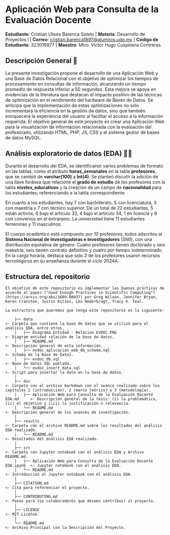 # Aplicación Web para Consulta de la Evaluación Docente

**Estudiante**: Cristian Ulises Barenca Sotelo  | **Materia**: Desarrollo de Proyectos l | **Correo**: cristian.barenca1897@alumnos.udg.mx | **Código de Estudiante**: 323018977 | **Maestro**: Mtro. Victor Hugo Cuspinera Contreras.

## Descripción General 🚩

La presente investigación propone el desarrollo de una Aplicación Web y una Base de Datos Relacional con el objetivo de optimizar los tiempos de procesamiento en consultas de información, alcanzando un tiempo promedio de respuesta inferior a 50 segundos. Esta mejora se apoya en evidencias de la literatura que destacan el impacto positivo de las técnicas de optimización en el rendimiento del hardware de Bases de Datos. Se anticipa que la implementación de estas optimizaciones no solo incrementará la eficiencia en la gestión de datos, sino que también enriquecerá la experiencia del usuario al facilitar el acceso a la información requerida. El objetivo general de este proyecto es crear una Aplicación Web para la visualización de información relacionada con la evaluación del profesorado, utilizando HTML, PHP, JS, CSS y el sistema gestor de bases de datos MySQL.

## Análisis exploratorio de datos (EDA) 🥽🥼

Durante el desarrollo del EDA, se identificaron varios problemas de formato en las tablas, como el atributo **horas_semanales** en la tabla **profesores**, que se cambió de **varchar(100)** a **Int(4)**. Se planteó discutir la adición de una llave foránea que relacione el **grado de estudio** de los profesores con la tabla **niveles_educativos** y la creación de un campo de **nacionalidad** para los estudiantes, referenciando a la tabla correspondiente.

En cuanto a los estudiantes, hay 7 con bachillerato, 5 con licenciatura, 3 con maestría y 7 con técnico superior. De un total de 22 estudiantes, 5 están activos, 6 bajo el artículo 33, 4 bajo el artículo 34, 1 en licencia y 6 con convenios en el extranjero. La universidad tiene 11 estudiantes femeninas y 11 masculinos.

El cuerpo académico está compuesto por 10 profesores, todos adscritos al **Sistema Nacional de Investigadoras e Investigadores** (SNII), con una distribución equitativa de género. Cuatro profesores tienen doctorado y seis maestría; seis tienen contrato definitivo y cuatro por tiempo indeterminado. En la carga horaria, destaca que solo 3 de los profesores usaron recursos tecnológicos en su enseñanza durante el ciclo 2024A.

## Estructura deL repositorio

```
El objetivo de este repositorio es implementar las buenas prácticas de acuerdo al paper ["Good Enough Practices in Scientific Computing"](https://arxiv.org/abs/1609.00037) por Greg Wilson, Jennifer Bryan, Karen Cranston, Justin Kitzes, Lex Nederbragt, Tracy K. Teal.

La estructura que queremos que tenga este repositorio es la siguiente:

    ├── data                                                                 <- Carpeta que contiene la base de datos que se utilizó para el análisis EDA, entre otros. .
    │   ├── Diagrama Entidad - Relacion EVDOC.PNG                            <- Diagram entidad relación de la base de datos.
    │   ├── README.md                                                        <- Descripción general de esta información.
    │   ├── evdoc_aplicacion_web_db_schema.sql                               <- Schema de la Base de Datos.
    │   ├── evdoc_db.sql                                                     <- Base de datos SQL poblada.
    │   └── evdoc_insert_data.sql                                            <- Script para insertar la data en la base de datos.
    │
    ├── doc                                                                  <- Carpeta con el archivo markdown con el avance realizado sobre los capítulos 1 (introducción), 2 (marco teórico) y 3 (metodología).
    |   ├── Aplicación Web para Consulta de la Evaluación Docente EDA.md     <- Descripción general de la tesis: (i) la problemática, (ii) el objetivo y (iii) la justificación o relevancia.
    |   └── README.md                                                        <- Descripción general de los avances de investigación.
    |  
    ├── results                                                              <- Carpeta con el archivo README.md sobre los resultados del análisis EDA realizado.
    |   └── README.md                                                        <- Resultados del análisis EDA realizado.
    |  
    ├── src                                                                  <- Carpeta con Jupyter notebook con el análisis EDA y Archivo README.md.
    |   ├── Aplicación Web para Consulta de la Evaluación Docente EDA.ipynb  <- Jupyter notebook con el análisis EDA.
    │   └── README.md                                                        <- Introducción al Jupyter notebook con el análisis EDA.
    |  
    ├── CITATION.md                                                          <- Cita para referenciar el proyecto.  
    |  
    ├── CONTRIBUTING.md                                                      <- Pasos para los colaboradores que deseen contribuir al proyecto.  
    | 
    ├── LICENSE                                                              <- MIT License.
    |  
    └── README.md                                                            <- Archivo Principal con la Descripción del Proyecto.  
 
```
